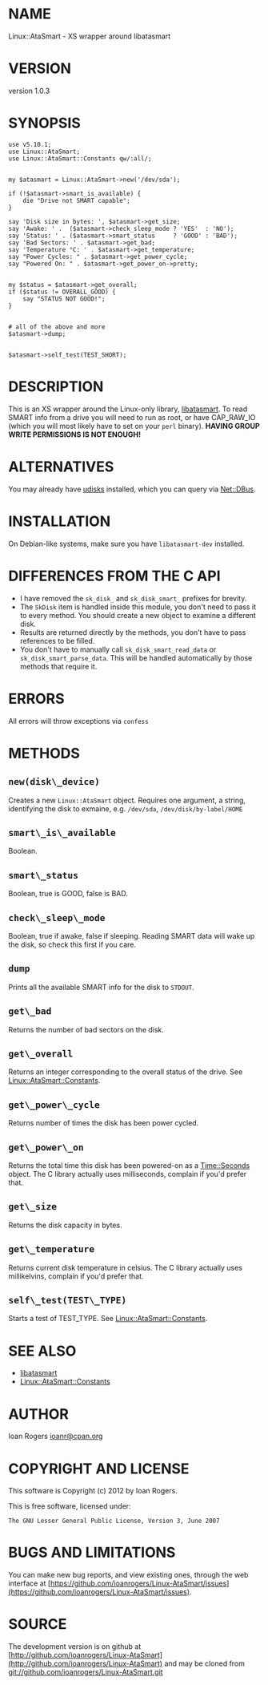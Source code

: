 # NAME

Linux::AtaSmart - XS wrapper around libatasmart

# VERSION

version 1.0.3

# SYNOPSIS

    use v5.10.1;
    use Linux::AtaSmart;
    use Linux::AtaSmart::Constants qw/:all/;
    

    my $atasmart = Linux::AtaSmart->new('/dev/sda');

    if (!$atasmart->smart_is_available) {
        die "Drive not SMART capable";
    }

    say 'Disk size in bytes: ', $atasmart->get_size;
    say 'Awake: ' .  ($atasmart->check_sleep_mode ? 'YES'  : 'NO');
    say 'Status: ' . ($atasmart->smart_status     ? 'GOOD' : 'BAD');
    say 'Bad Sectors: ' . $atasmart->get_bad;
    say 'Temperature °C: ' . $atasmart->get_temperature;
    say "Power Cycles: " . $atasmart->get_power_cycle;
    say "Powered On: " . $atasmart->get_power_on->pretty;
    

    my $status = $atasmart->get_overall;
    if ($status != OVERALL_GOOD) {
        say "STATUS NOT GOOD!";
    }
    

    # all of the above and more
    $atasmart->dump;
    

    $atasmart->self_test(TEST_SHORT);

# DESCRIPTION

This is an XS wrapper around the Linux-only library, [libatasmart](http://0pointer.de/blog/projects/being-smart.html).
To read SMART info from a drive you will need to run as root, or have CAP\_RAW\_IO
(which you will most likely have to set on your `perl` binary).
__HAVING GROUP WRITE PERMISSIONS IS NOT ENOUGH!__

# ALTERNATIVES

You may already have [udisks](http://www.freedesktop.org/wiki/Software/udisks)
installed, which you can query via [Net::DBus](http://search.cpan.org/perldoc?Net::DBus).

# INSTALLATION

On Debian-like systems, make sure you have `libatasmart-dev` installed.

# DIFFERENCES FROM THE C API

- I have removed the `sk_disk_` and `sk_disk_smart_` prefixes for brevity.
- The `SkDisk` item is handled inside this module, you don't need to pass it to every method.
You should create a new object to examine a different disk.
- Results are returned directly by the methods, you don't have to pass references to be filled.
- You don't have to manually call `sk_disk_smart_read_data` or `sk_disk_smart_parse_data`.
This will be handled automatically by those methods that require it.

# ERRORS

All errors will throw exceptions via `confess`

# METHODS

## `new(disk\_device)`

Creates a new `Linux::AtaSmart` object. Requires one argument, a string, identifying
the disk to exmaine, e.g. `/dev/sda`, `/dev/disk/by-label/HOME` 

## `smart\_is\_available`

Boolean.

## `smart\_status`

Boolean, true is GOOD, false is BAD.

## `check\_sleep\_mode`

Boolean, true if awake, false if sleeping. Reading SMART data will wake up the disk,
so check this first if you care.

## `dump`

Prints all the available SMART info for the disk to `STDOUT`.

## `get\_bad`

Returns the number of bad sectors on the disk.

## `get\_overall`

Returns an integer corresponding to the overall status of the drive. See [Linux::AtaSmart::Constants](http://search.cpan.org/perldoc?Linux::AtaSmart::Constants).

## `get\_power\_cycle`

Returns number of times the disk has been power cycled.

## `get\_power\_on`

Returns the total time this disk has been powered-on as a [Time::Seconds](http://search.cpan.org/perldoc?Time::Seconds) object.
The C library actually uses milliseconds, complain if you'd prefer that.

## `get\_size`

Returns the disk capacity in bytes.

## `get\_temperature`

Returns current disk temperature in celsius. 
The C library actually uses millikelvins, complain if you'd prefer that.

## `self\_test(TEST\_TYPE)`

Starts a test of TEST\_TYPE. See [Linux::AtaSmart::Constants](http://search.cpan.org/perldoc?Linux::AtaSmart::Constants).

# SEE ALSO

- [libatasmart](http://0pointer.de/blog/projects/being-smart.html)
- [Linux::AtaSmart::Constants](http://search.cpan.org/perldoc?Linux::AtaSmart::Constants)

# AUTHOR

Ioan Rogers <ioanr@cpan.org>

# COPYRIGHT AND LICENSE

This software is Copyright (c) 2012 by Ioan Rogers.

This is free software, licensed under:

    The GNU Lesser General Public License, Version 3, June 2007

# BUGS AND LIMITATIONS

You can make new bug reports, and view existing ones, through the
web interface at [https://github.com/ioanrogers/Linux-AtaSmart/issues](https://github.com/ioanrogers/Linux-AtaSmart/issues).

# SOURCE

The development version is on github at [http://github.com/ioanrogers/Linux-AtaSmart](http://github.com/ioanrogers/Linux-AtaSmart)
and may be cloned from [git://github.com/ioanrogers/Linux-AtaSmart.git](git://github.com/ioanrogers/Linux-AtaSmart.git)
